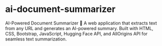 # ai-document-summarizer
AI-Powered Document Summarizer 🚀 A web application that extracts text from any URL and generates an AI-powered summary. Built with HTML, CSS, Bootstrap, JavaScript, Hugging Face API, and AllOrigins API for seamless text summarization.
